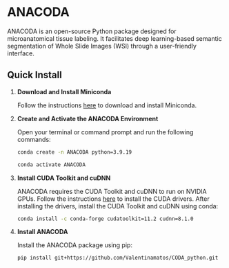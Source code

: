  # ANACODA

ANACODA is an open-source Python package designed for microanatomical tissue labeling. It facilitates deep learning-based semantic segmentation of Whole Slide Images (WSI) through a user-friendly interface.

## Quick Install

1. **Download and Install Miniconda**

   Follow the instructions [here](https://docs.anaconda.com/miniconda/) to download and install Miniconda.

2. **Create and Activate the ANACODA Environment**

    Open your terminal or command prompt and run the following commands:
    
    ```sh
    conda create -n ANACODA python=3.9.19
    
    conda activate ANACODA

3. **Install CUDA Toolkit and cuDNN**
  
    ANACODA requires the CUDA Toolkit and cuDNN to run on NVIDIA GPUs. Follow the instructions [here](https://docs.nvidia.com/cuda/cuda-installation-guide-linux/index.html) to install the CUDA drivers. After installing the drivers, install the CUDA Toolkit and cuDNN using conda:

    ```sh
    conda install -c conda-forge cudatoolkit=11.2 cudnn=8.1.0

4. **Install ANACODA**
  
    Install the ANACODA package using pip:
    
    ```sh
    pip install git+https://github.com/Valentinamatos/CODA_python.git
